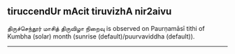 ## tiruccendUr mAcit tiruvizhA nir2aivu

திருச்செந்தூர் மாசித் திருவிழா நிறைவு is observed on Paurṇamāsī tithi of Kumbha (solar) month (sunrise (default)/puurvaviddha (default)).


---
